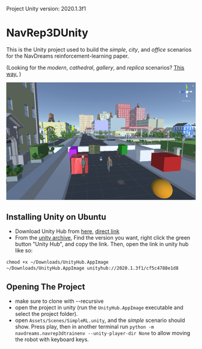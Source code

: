 Project Unity version: 2020.1.3f1

# NavRep3DUnity

This is the Unity project used to build the *simple*, *city*, and *office* scenarios for the NavDreams reinforcement-learning paper.

(Looking for the *modern*, *cathedral*, *gallery*, and *replica* scenarios? [This way.](https://www.github.com/danieldugas/NavDreamsUnity) )

![titleimage](github_media/city_unity.png)


## Installing Unity on Ubuntu

- Download Unity Hub from [here](https://unity3d.com/get-unity/download), [direct link](https://public-cdn.cloud.unity3d.com/hub/prod/UnityHub.AppImage)
- From the [unity archive](https://unity3d.com/get-unity/download/archive), Find the version you want, right click the green button "Unity Hub", and copy the link. Then, open the link in unity hub like so:
```
chmod +x ~/Downloads/UnityHub.AppImage
~/Downloads/UnityHub.AppImage unityhub://2020.1.3f1/cf5c4788e1d8
```

## Opening The Project

- make sure to clone with --recursive
- open the project in unity (run the `UnityHub.AppImage` executable and select the project folder).
- open `Assets/Scenes/SimpleRL.unity`, and the *simple* scenario should show. Press play, then in another terminal run `python -m navdreams.navrep3dtrainenv --unity-player-dir None` to allow moving the robot with keyboard keys.
